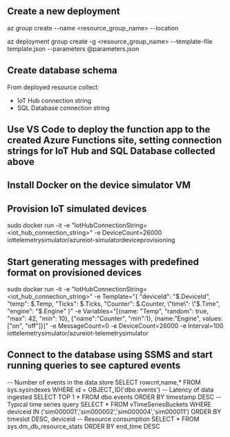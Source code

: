 
## Create a new deployment

az group create --name <resource_group_name> --location <location>

az deployment group create -g <resource_group_name> --template-file template.json --parameters @parameters.json

## Create database schema

From deployed resource collect:
 - IoT Hub connection string
 - SQL Database connection string

## Use VS Code to deploy the function app to the created Azure Functions site, setting connection strings for IoT Hub and SQL Database collected above

## Install Docker on the device simulator VM

## Provision IoT simulated devices
sudo docker run -it -e "IotHubConnectionString=<iot_hub_connection_string>" -e DeviceCount=26000 iottelemetrysimulator/azureiot-simulatordeviceprovisioning

## Start generating messages with predefined format on provisioned devices
sudo docker run -it -e "IotHubConnectionString=<iot_hub_connection_string>" -e Template="{ \"deviceId\": \"$.DeviceId\", \"temp\": $.Temp, \"Ticks\": $.Ticks, \"Counter\": $.Counter, \"time\": \"$.Time\", \"engine\": \"$.Engine\" }" -e Variables="[{name: \"Temp\", \"random\": true, \"max\": 42, \"min\": 10}, {\"name\":\"Counter\", \"min\":1}, {name:\"Engine\", values: [\"on\", \"off\"]}]" -e MessageCount=0 -e DeviceCount=26000 -e Interval=100 iottelemetrysimulator/azureiot-telemetrysimulator

## Connect to the database using SSMS and start running queries to see captured events

-- Number of events in the data store
SELECT rowcnt,name,* FROM sys.sysindexes WHERE id = OBJECT_ID('dbo.events')
-- Latency of data ingested
SELECT TOP 1 * FROM dbo.events ORDER BY timestamp DESC
-- Typical time series query
SELECT * FROM vTimeSeriesBuckets WHERE deviceid IN ('sim000001','sim000002','sim000004','sim000011') ORDER BY timeslot DESC, deviceid
-- Resource consumption
SELECT * FROM sys.dm_db_resource_stats ORDER BY end_time DESC
